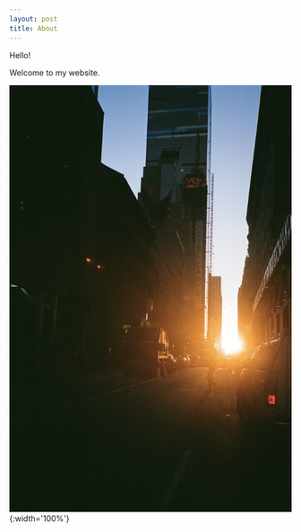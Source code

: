 ```yaml
---
layout: post
title: About 
---
```


Hello!

Welcome to my website.

![](/assets/images/film_photo/sunset.jpg){:width='100%'}



